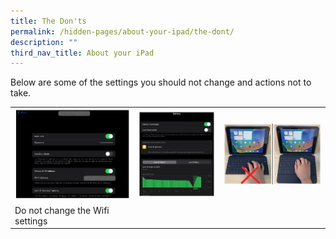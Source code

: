 ```yaml
---
title: The Don'ts
permalink: /hidden-pages/about-your-ipad/the-dont/
description: ""
third_nav_title: About your iPad
---
```

Below are some of the settings you should not change and actions not to take.

<table>
	<tbody>
		<tr>
			<td><img src="/images/PDLP/About_ipad/The_dont/wifi_setting.png">
			</td>
			<td><img src="/images/PDLP/About_ipad/The_dont/lowpower.png">
			</td>
			<td><img src="/images/PDLP/About_ipad/The_dont/folding.png">
			</td>
		</tr>
		<tr>
			<td>Do not change the Wifi settings
			</td>
			</tr>
	</tbody>
</table>